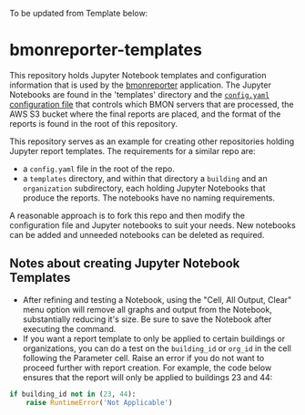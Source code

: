 To be updated from Template below:

# bmonreporter-templates

This repository holds Jupyter Notebook templates and configuration information that is
used by the [bmonreporter](https://github.com/alanmitchell/bmonreporter) application.
The Jupyter Notebooks are found in the 'templates' directory and the 
[`config.yaml` configuration file](https://github.com/alanmitchell/bmonreporter-templates/blob/master/config.yaml)
that controls which BMON servers that are processed, the AWS S3 bucket where the final reports
are placed, and the format of the reports is found in the root of this repository.

This repository serves as an example for creating other repositories holding Jupyter report
templates.  The requirements for a similar repo are:

* a `config.yaml` file in the root of the repo.
* a `templates` directory, and within that directory a `building` and an `organization`
  subdirectory, each holding Jupyter Notebooks that produce the reports.  The notebooks have
  no naming requirements.

A reasonable approach is to fork this repo and then modify the configuration file and Jupyter notebooks
to suit your needs.  New notebooks can be added and unneeded notebooks can be deleted as required.

## Notes about creating Jupyter Notebook Templates

* After refining and testing a Notebook, using the "Cell, All Output, Clear" menu option will remove all graphs
  and output from the Notebook, substantially reducing it's size.  Be sure to save the Notebook after
  executing the command.
* If you want a report template to only be applied to certain buildings or organizations, you
  can do a test on the `building_id` or `org_id` in the cell following the Parameter cell.  Raise
  an error if you do not want to proceed further with report creation.  For example, the code below
  ensures that the report will only be applied to buildings 23 and 44:

```python
if building_id not in (23, 44):
    raise RuntimeError('Not Applicable')
```
